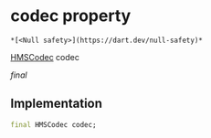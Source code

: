 


# codec property




    *[<Null safety>](https://dart.dev/null-safety)*


[HMSCodec](../../enum_hms_codec/HMSCodec-class.md) codec
  
_final_






## Implementation

```dart
final HMSCodec codec;


```







